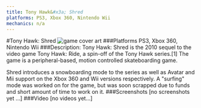 ```yaml
---
title: Tony Hawk&#x3a; Shred
platforms: PS3, Xbox 360, Nintendo Wii
mechanics: n/a
---
```

#Tony Hawk: Shred
![game cover art](//images.igdb.com/igdb/image/upload/t_cover_big/x3pza2gkhufjqaawkkck.jpg "Logo Title Text 1")
###Platforms
PS3, Xbox 360, Nintendo Wii
###Description:
Tony Hawk: Shred is the 2010 sequel to the video game Tony Hawk: Ride, a spin-off of the Tony Hawk series.[1] The game is a peripheral-based, motion controlled skateboarding game. 
 
Shred introduces a snowboarding mode to the series as well as Avatar and Mii support on the Xbox 360 and Wii versions respectively. A "surfing" mode was worked on for the game, but was soon scrapped due to funds and short amount of time to work on it.
###Screenshots
[no screenshots yet ...]
###Video
[no videos yet...]
